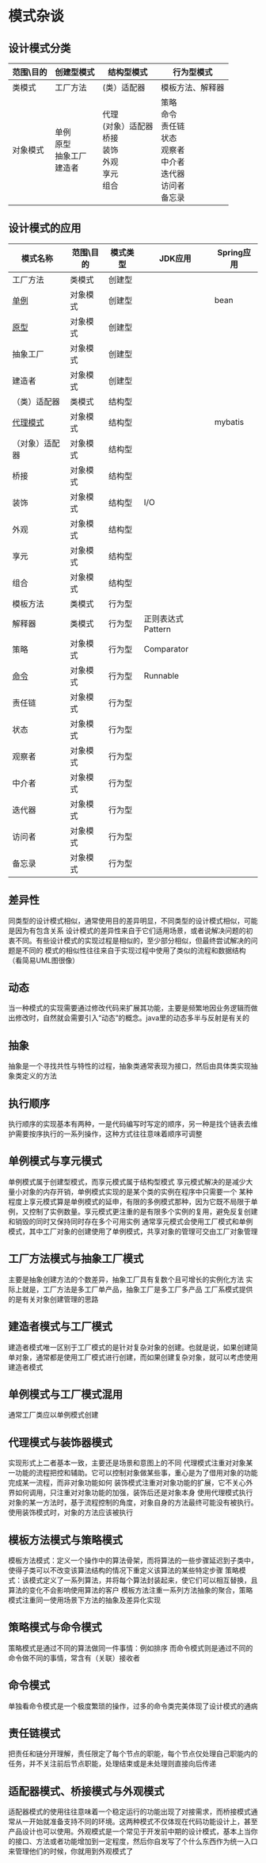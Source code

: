 # 模式杂谈

## 设计模式分类

|范围\目的|创建型模式|结构型模式|行为型模式|
| - | - | - | - |
|类模式|工厂方法|(类）适配器|模板方法、解释器|
|对象模式|单例<br>原型<br>抽象工厂<br>建造者|代理<br>(对象）适配器<br>桥接<br>装饰<br>外观<br>享元<br>组合|策略<br>命令<br>责任链<br>状态<br>观察者<br>中介者<br>迭代器<br>访问者<br>备忘录|

## 设计模式的应用

|模式名称|范围\目的|模式类型|JDK应用|Spring应用|
|-|-|-|-|-|
|工厂方法|类模式|创建型|||
|[单例](./demo/SingletonTest.java)|对象模式|创建型||bean|
|[原型](./demo/PrototypeTest.java)|对象模式|创建型|||
|抽象工厂|对象模式|创建型|||
|建造者|对象模式|创建型|||
|（类）适配器|类模式|结构型|||
|[代理模式](./demo/ProxyTest.java)|对象模式|结构型||mybatis|
|（对象）适配器|对象模式|结构型|||
|桥接|对象模式|结构型|||
|装饰|对象模式|结构型|I/O||
|外观|对象模式|结构型|||
|享元|对象模式|结构型|||
|组合|对象模式|结构型|||
|模板方法|类模式|行为型|||
|解释器|类模式|行为型|正则表达式Pattern||
|策略|对象模式|行为型|Comparator||
|[命令](./demo/CompositeCommandTest.java)|对象模式|行为型|Runnable||
|责任链|对象模式|行为型|||
|状态|对象模式|行为型|||
|观察者|对象模式|行为型|||
|中介者|对象模式|行为型|||
|迭代器|对象模式|行为型|||
|访问者|对象模式|行为型|||
|备忘录|对象模式|行为型|||

## 差异性

同类型的设计模式相似，通常使用目的差异明显，不同类型的设计模式相似，可能是因为有包含关系
设计模式的差异性来自于它们适用场景，或者说解决问题的初衷不同。有些设计模式的实现过程是相似的，至少部分相似，但最终尝试解决的问题是不同的
模式的相似性往往来自于实现过程中使用了类似的流程和数据结构（看简易UML图很像）

## 动态

当一种模式的实现需要通过修改代码来扩展其功能，主要是频繁地因业务逻辑而做出修改时，自然就会需要引入“动态”的概念。java里的动态多半与反射是有关的

## 抽象

抽象是一个寻找共性与特性的过程，抽象类通常表现为接口，然后由具体类实现抽象类定义的方法

## 执行顺序

执行顺序的实现基本有两种，一是代码编写时写定的顺序，另一种是找个链表去维护需要按序执行的一系列操作，这种方式往往意味着顺序可调整

## 单例模式与享元模式

单例模式属于创建型模式，而享元模式属于结构型模式
享元模式解决的是减少大量小对象的内存开销，单例模式实现的是某个类的实例在程序中只需要一个
某种程度上享元模式算是单例模式的延申，有限的多例模式那种，因为它既不局限于单例，又控制了实例数量。享元模式更注重的是有限多个实例的复用，避免反复创建和销毁的同时又保持同时存在多个可用实例
通常享元模式会使用工厂模式和单例模式，其中工厂对象的创建使用了单例模式，共享对象的管理可交由工厂对象管理

## 工厂方法模式与抽象工厂模式

主要是抽象创建方法的个数差异，抽象工厂具有复数个且可增长的实例化方法
实际上就是，工厂方法是多工厂单产品，抽象工厂是多工厂多产品
工厂系模式提供的是有关对象创建管理的思路

## 建造者模式与工厂模式

建造者模式唯一区别于工厂模式的是针对复杂对象的创建。也就是说，如果创建简单对象，通常都是使用工厂模式进行创建，而如果创建复杂对象，就可以考虑使用建造者模式

## 单例模式与工厂模式混用

通常工厂类应以单例模式创建

## 代理模式与装饰器模式

实现形式上二者基本一致，主要还是场景和意图上的不同
代理模式注重对对象某一功能的流程把控和辅助。它可以控制对象做某些事，重心是为了借用对象的功能完成某一流程，而非对象功能如何
装饰模式注重对对象功能的扩展，它不关心外界如何调用，只注重对对象功能的加强，装饰后还是对象本身
使用代理模式执行对象的某一方法时，基于流程控制的角度，对象自身的方法最终可能没有被执行。使用装饰模式时，对象的方法应该被执行

## 模板方法模式与策略模式

模板方法模式：定义一个操作中的算法骨架，而将算法的一些步骤延迟到子类中，使得子类可以不改变该算法结构的情况下重定义该算法的某些特定步骤
策略模式：该模式定义了一系列算法，并将每个算法封装起来，使它们可以相互替换，且算法的变化不会影响使用算法的客户
模板方法注重一系列方法抽象的聚合，策略模式注重同一使用场景下方法的抽象及差异化实现

## 策略模式与命令模式

策略模式是通过不同的算法做同一件事情：例如排序
而命令模式则是通过不同的命令做不同的事情，常含有（关联）接收者

## 命令模式

单独看命令模式是一个极度繁琐的操作，过多的命令类完美体现了设计模式的通病

## 责任链模式

把责任和链分开理解，责任限定了每个节点的职能，每个节点仅处理自己职能内的任务，并不关注前后节点职能，处理结束或是未处理则直接向后传递

## 适配器模式、桥接模式与外观模式

适配器模式的使用往往意味着一个稳定运行的功能出现了对接需求，而桥接模式通常从一开始就准备支持不同的环境。这两种模式不仅体现在代码功能设计上，甚至产品设计也可以使用。外观模式是一个常见于开发前中期的设计模式，基本上当你的接口、方法或者功能增加到一定程度，然后你自发写了个什么东西作为统一入口来管理他们的时候，你就用到外观模式了
